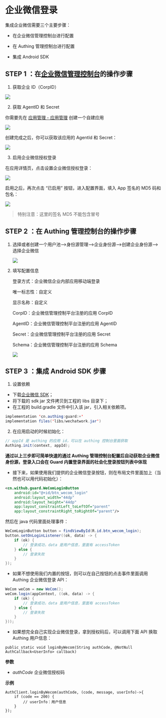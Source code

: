# 企业微信登录

集成企业微信需要三个主要步骤：
* 在企业微信管理控制台进行配置

* 在 Authing 管理控制台进行配置

* 集成 Android SDK

  

## STEP 1 ：在[企业微信管理控制台](https://work.weixin.qq.com/wework_admin)的操作步骤
1. 获取企业 ID（CorpID）

![](https://github.com/Authing/guard-android/blob/master/doc/social/images/wecom/1.png)

2. 获取 AgentID 和 Secret

你需要先在 [应用管理 - 应用管理](https://work.weixin.qq.com/wework_admin/frame#apps) 创建一个自建应用

![](https://github.com/Authing/guard-android/blob/master/doc/social/images/wecom/2.png)

创建完成之后，你可以获取该应用的 AgentId 和 Secret：

![](https://github.com/Authing/guard-android/blob/master/doc/social/images/wecom/3.png)

3. 启用企业微信授权登录

在应用详情页，点击设置企业微信授权登录：

![](https://github.com/Authing/guard-android/blob/master/doc/social/images/wecom/4.png)

启用之后，再次点击 “已启用” 按钮，进入配置界面，填入 App 签名的 MD5 码和包名：

![](https://github.com/Authing/guard-android/blob/master/doc/social/images/wecom/5.png)

> 特别注意：这里的签名 MD5 不能包含冒号



## STEP 2 ：在 Authing 管理控制台的操作步骤

1. 选择或者创建一个用户池—>身份源管理—>企业身份源—>创建企业身份源—>选择企业微信

   ![](https://github.com/Authing/guard-android/blob/master/doc/social/images/wecom/6.png)

2. 填写配置信息

   登录方式：企业微信企业内部应用移动端登录

   唯一标志性：自定义

   显示名称：自定义

   CorpID：企业微信管理控制平台注册的应用 CorpID

   AgentID：企业微信管理控制平台注册的应用 AgentID

   Secret：企业微信管理控制平台注册的应用 Secret

   Schema：企业微信管理控制平台注册的应用 Schema

   ![](https://github.com/Authing/guard-android/blob/master/doc/social/images/wecom/7.png)

## STEP 3 ：集成 Android SDK 步骤

1. 设置依赖

- 下载<a href="attachment/wechatwork.jar" target="_blank">企业微信 SDK</a>；
- 将下载的 sdk  jar 文件拷贝到工程的 libs 目录下；
- 在工程的 build.gradle 文件中引入该 jar，引入相关依赖项。

```java
implementation 'cn.authing:guard:+'
implementation files('libs/wechatwork.jar')
```

2. 在应用启动的时候初始化：

```java
// appId 是 authing 的应用 id，可以在 authing 控制台里面获取
Authing.init(context, appId);
```



**通过以上三步即可简单快速的通过 Authing 管理控制台配置后自动获取企业微信身份源，登录入口会在 Guard 内置登录界面的社会化登录按钮列表中体现**



- 接下来，如果使用我们提供的企业微信登录按钮，则在布局文件里面加上（当然也可以用代码初始化）：


```xml
<cn.withub.guard.WeComLoginButton
    android:id="@+id/btn_wecom_login"
    android:layout_width="44dp"
    android:layout_height="44dp"
    app:layout_constraintLeft_toLeftOf="parent"
    app:layout_constraintRight_toRightOf="parent"/>
```

然后在 java 代码里面处理事件：

```java
WeComLoginButton button = findViewById(R.id.btn_wecom_login);
button.setOnLoginListener((ok, data) -> {
    if (ok) {
        // 登录成功，data 是用户信息，里面有 accessToken
    } else {
        // 登录失败
    }
});
```



- 如果不想使用我们内置的按钮，则可以在自己按钮的点击事件里面调用 Authing 企业微信登录 API：

```java
WeCom weCom = new WeCom();
weCom.login(appContext, ((ok, data) -> {
    if (ok) {
        // 登录成功，data 是用户信息，里面有 accessToken
    } else {
        // 登录失败
    }
}));
```



- 如果想完全自己实现企业微信登录，拿到授权码后，可以调用下面 API 换取 Authing 用户信息：


```
public static void loginByWecom(String authCode, @NotNull AuthCallback<UserInfo> callback)
```

**参数**

- *authCode*  企业微信授权码

**示例**

```
AuthClient.loginByWecom(authCode, (code, message, userInfo)->{
    if (code == 200) {
        // userInfo：用户信息
    }
});
```

